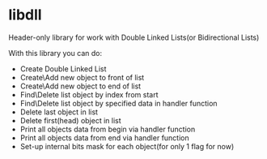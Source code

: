 # libdll
Header-only library for work with Double Linked Lists(or Bidirectional Lists)

With this library you can do:
- Create Double Linked List
- Create\Add new object to front of list
- Create\Add new object to end of list
- Find\Delete list object by index from start
- Find\Delete list object by specified data in handler function
- Delete last object in list
- Delete first(head) object in list
- Print all objects data from begin via handler function
- Print all objects data from end via handler function
- Set-up internal bits mask for each object(for only 1 flag for now)
